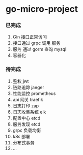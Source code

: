 # go-micro-project



### 已完成
1. Gin 接口正常访问
2. 接口通过 grpc 调用 服务
3. 服务 通过 gorm 查询 mysql
4. 容器化

### 待完成

1. 鉴权 jwt
2. 链路追踪 jaeger
3. 性能监控 prometheus
4. api 网关 traefik
5. 日志打印 zap
6. 日志收集系统 elk
7. 配置中心 etcd
8. 服务发现 etcd
9. grpc 负载均衡
10. k8s 部署
11. 分布式事务
12. ...
